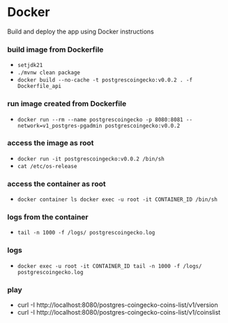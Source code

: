 # Docker
Build and deploy the app using Docker instructions

### build image from Dockerfile
- `setjdk21`
- `./mvnw clean package`
- `docker build --no-cache -t postgrescoingecko:v0.0.2 . -f Dockerfile_api`

### run image created from Dockerfile
- `docker run --rm --name postgrescoingecko -p 8080:8081 --network=v1_postgres-pgadmin postgrescoingecko:v0.0.2`

### access the image as root
- `docker run -it postgrescoingecko:v0.0.2 /bin/sh`
- `cat /etc/os-release`

### access the container as root
- `docker container ls docker exec -u root -it CONTAINER_ID /bin/sh`

### logs from the container
- `tail -n 1000 -f /logs/ postgrescoingecko.log`

### logs
- `docker exec -u root -it CONTAINER_ID tail -n 1000 -f /logs/ postgrescoingecko.log`

### play
- curl -I http://localhost:8080/postgres-coingecko-coins-list/v1/version
- curl -I http://localhost:8080/postgres-coingecko-coins-list/v1/coinslist
